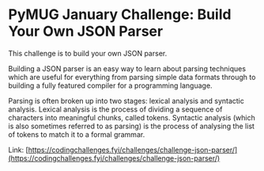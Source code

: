 # PyMUG January Challenge: Build Your Own JSON Parser

This challenge is to build your own JSON parser.

Building a JSON parser is an easy way to learn about parsing techniques which are useful for everything from parsing simple data formats through to building a fully featured compiler for a programming language.

Parsing is often broken up into two stages: lexical analysis and syntactic analysis. Lexical analysis is the process of dividing a sequence of characters into meaningful chunks, called tokens. Syntactic analysis (which is also sometimes referred to as parsing) is the process of analysing the list of tokens to match it to a formal grammar.

Link: [https://codingchallenges.fyi/challenges/challenge-json-parser/](https://codingchallenges.fyi/challenges/challenge-json-parser/)